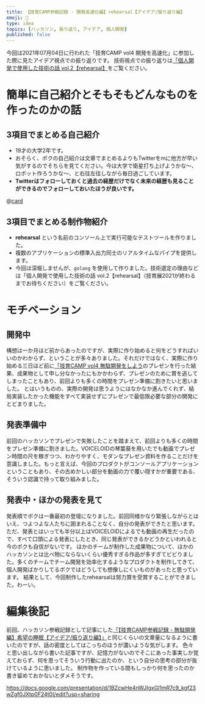 ```yaml
---
title: 【技育CAMP参戦記録 - 開発高速化編】rehearsal【アイデア/振り返り編】
emoji: 🎉
type: idea
topics: [ハッカソン, 振り返り, アイデア, 個人開発]
published: false
---
```


<!--todo: イベント名を確認する-->
今回は2021年07月04日に行われた「技育CAMP vol4 開発を高速化」に参加した際に見たアイデア視点での振り返りです。
技術視点での振り返りは[「個人開発で使用した技術の話 vol.2【rehearsal】](introduce_rehearsal_02)をご覧ください。


# 簡単に自己紹介とそもそもどんなものを作ったのかの話
## 3項目でまとめる自己紹介

- 19才の大学2年です。
- おそらく、ボクの自己紹介は文章でまとめるよりもTwitterをmに他方が早い気がするのでそちらを見てください。今は大学で衛星打ち上げようかな～、ロボット作ろうかな～、と右往左往しながら毎日過ごしています。
- **Twitterはフォローしておくと過去の経歴だけでなく未来の経歴も見ることができるのでフォローしておいたほうが良いです。**

@[card](https://twitter.com/streamwest1629)

## 3項目でまとめる制作物紹介

- **rehearsal** という名前のコンソール上で実行可能なテストツールを作りました。
- 複数のアプリケーションの標準入出力同士のリアルタイムなパイプを提供します。
- 今回は深堀しませんが、`golang` を使用して作りました。技術選定の理由などは「個人開発で使用した技術の話 vol.2【rehearsal】（技育展2021が終わるまでお待ちください）をご覧ください。
<!-- - 今回は深堀しませんが、`golang` を使用して作りました。技術選定の理由などは[「個人開発で使用した技術の話 vol.2【rehearsal】](introduce_rehearsal_02)をご覧ください。 -->

# モチベーション
## 開発中
構想は一か月ほど前からあったのですが、実際に作り始めると何をどうすればいいのかわからず、ということが多々ありました。それだけではなく、実際に作り始める三日ほど前に[「技育CAMP vol4 無駄開発をしよう](introduce_desires-of-sheep_01)のプレゼンを行った結果、成果物として申し分なかったにもかかわらず、プレゼンのために賞を逃してしまったこともあり、前回よりも多くの時間をプレゼン準備に割きたいと思いました。
とはいうものの、実際の開発は思うようにはなかなか進んでくれず、結局実装したかった機能をすべて実装せずにプレゼンで最低限必要な部分の開発にとどまりました。

## 発表準備中
前回のハッカソンでプレゼンで失敗したことを踏まえて、前回よりも多くの時間をプレゼン準備に割きました。VOICELOIDの琴葉葵を用いたでも動画でプレゼン時間の尺を稼ぎつつ、わかりやすく、モダンなプレゼン資料を作ることだけを意識しました。もっと言えば、今回のプロダクトがコンソールアプリケーションということもあり、その古めかしい部分を動画の力で覆い隠すかが重要である、そういう認識で持って取り組みました。

## 発表中・ほかの発表を見て
発表順でボクは一番最初の登壇になりました。前回同様かなり緊張しながらとはいえ、つよつよな人たちに囲まれることなく、自分の発表ができたと思います。ただ、発表とはいっても半分以上はVOICELOIDによるでも動画の再生だったので、すべて口頭による発表にしたとき、同じ発表ができるかどうかといわれると今のボクも自信がないです。
ほかのチームが制作した成果物について、ほかのハッカソンとは比べ物にならないくらい優秀すぎる作品が多すぎてビビりました。多くのチームでチーム開発を効率化するようなプロダクトを制作してきて、個人開発ばかりしてるボクではどうしても想像しにくいものがあったと思っています。
結果として、今回制作したrehearsalは努力賞を受賞することができました。わーい。

# 編集後記
前回、ハッカソン参戦記録として記事にした[「【技育CAMP参戦記録 - 無駄開発編】希望の睡眠【アイデア/振り返り編】」](introduce_desires-of-sheep_01)と同じくらいの文章量になるように書いたのですが、話の密度としてはこっちのほうが濃いような気がします。
色々と思い出しながら書いた記事ですが、記憶力がないのでそこにあった事実しか覚えておらず、何を思ってそういう行動に出たのか、という自分の思考の部分が抜けているように思いました。
制作物を作っている間もしっかり何を思ったのか書き留めておかないとダメそうです。

https://docs.google.com/presentation/d/1BZcwHe4nWJIgxGl1mR7c9_kgf23wZgf0JXtp0F24t0I/edit?usp=sharing